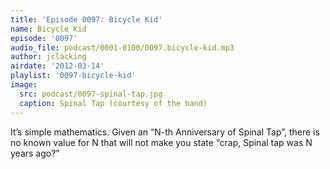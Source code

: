 ```yaml
---
title: 'Episode 0097: Bicycle Kid'
name: Bicycle Kid
episode: '0097'
audio_file: podcast/0001-0100/0097.bicycle-kid.mp3
author: jclacking
airdate: '2012-03-14'
playlist: '0097-bicycle-kid'
image:
  src: podcast/0097-spinal-tap.jpg
  caption: Spinal Tap (courtesy of the band)
---
```

It’s simple mathematics. Given an “N-th Anniversary of Spinal Tap”, there is no known value for N that will not make you state “crap, Spinal tap was N years ago?”
